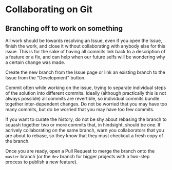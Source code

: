 # Collaborating on Git

## Branching off to work on something

All work should be towards resolving an Issue, even if you open the Issue,
finish the work, and close it without collaborating with anybody else for
this issue. This is for the sake of having all commits link back to a
description of a feature or a fix, and can help when our future selfs will
be wondering why a certain change was made.

Create the new branch from the Issue page or link an existing branch to the
Issue from the "Development" button.

Commit often while working on the issue, trying to separate individual
steps of the solution into different commits. Ideally (although practically
this is not always possible) all commits are revertible, so individual
commits bundle together inter-dependent changes. Do not be worried that you
may have too many commits, but do be worried that you may have too few
commits.

If you want to curate the history, do not be shy about rebasing the branch
to squash together two or more commits that, in hindsight, should be one.
If acrively collaborating on the same branch, warn you collaborators that
you are about to rebase, so they know that they must checkout a fresh copy
of the branch.

Once you are ready, open a Pull Request to merge the branch onto the `master`
branch (or the `dev` branch for bigger projects with a two-step process
to publish a new feature).

